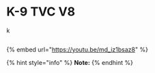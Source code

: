 # K-9 TVC V8

k

<figure><img src="broken-reference" alt=""><figcaption></figcaption></figure>

{% embed url="https://youtu.be/md_iz1bsaz8" %}





{% hint style="info" %}
**Note:**
{% endhint %}
